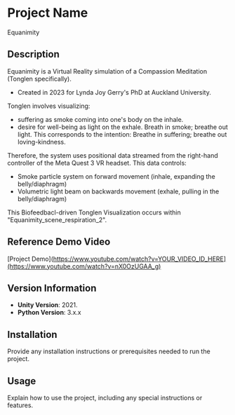 # Project Name

Equanimity

## Description

Equanimity is a Virtual Reality simulation of a Compassion Meditation (Tonglen specifically).
- Created in 2023 for Lynda Joy Gerry's PhD at Auckland University.

Tonglen involves visualizing: 
- suffering as smoke coming into one's body on the inhale.
- desire for well-being as light on the exhale.
Breath in smoke; breathe out light.
This corresponds to the intention: Breathe in suffering; breathe out loving-kindness.

Therefore, the system uses positional data streamed from the right-hand controller of the Meta Quest 3 VR headset.
This data controls:
- Smoke particle system on forward movement (inhale, expanding the belly/diaphragm)
- Volumetric light beam on backwards movement (exhale, pulling in the belly/diaphragm)

This Biofeedbacl-driven Tonglen Visualization occurs within "Equanimity_scene_respiration_2".

## Reference Demo Video

[Project Demo](https://www.youtube.com/watch?v=YOUR_VIDEO_ID_HERE](https://www.youtube.com/watch?v=nX0OzUGAA_g)

## Version Information

- **Unity Version**: 2021.
- **Python Version**: 3.x.x

## Installation

Provide any installation instructions or prerequisites needed to run the project.

## Usage

Explain how to use the project, including any special instructions or features.
